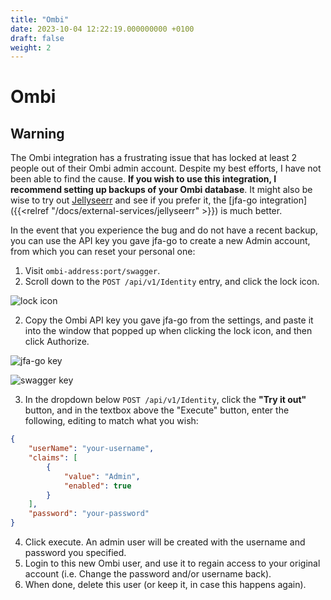 ```yaml
---
title: "Ombi"
date: 2023-10-04 12:22:19.000000000 +0100
draft: false
weight: 2
---
```


# Ombi
## Warning
The Ombi integration has a frustrating issue that has locked at least 2 people out of their Ombi admin account. Despite my best efforts, I have not been able to find the cause. **If you wish to use this integration, I recommend setting up backups of your Ombi database**. It might also be wise to try out [Jellyseerr](https://github.com/fallenbagel/jellyseerr) and see if you prefer it, the [jfa-go integration]({{<relref "/docs/external-services/jellyseerr" >}}) is much better.

In the event that you experience the bug and do not have a recent backup, you can use the API key you gave jfa-go to create a new Admin account, from which you can reset your personal one:
1) Visit `ombi-address:port/swagger`.
2) Scroll down to the `POST /api/v1/Identity` entry, and click the lock icon.


![lock icon](/ombi-swagger-auth.png)

2) Copy the Ombi API key you gave jfa-go from the settings, and paste it into the window that popped up when clicking the lock icon, and then click Authorize.

![jfa-go key](/ombi-jfa-go-key.png)

![swagger key](/ombi-swagger-key.png)

3) In the dropdown below `POST /api/v1/Identity`, click the **"Try it out"** button, and in the textbox above the "Execute" button, enter the following, editing to match what you wish:
```json
{
    "userName": "your-username",
    "claims": [
        {
            "value": "Admin",
            "enabled": true
        }
    ],
    "password": "your-password"
}
```
4) Click execute. An admin user will be created with the username and password you specified. 
5) Login to this new Ombi user, and use it to regain access to your original account (i.e. Change the password and/or username back).
6) When done, delete this user (or keep it, in case this happens again).

